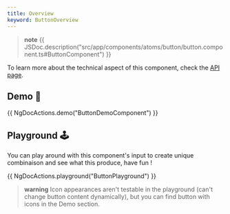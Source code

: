 ```yaml
---
title: Overview
keyword: ButtonOverview
---
```


> **note**
> {{ JSDoc.description("src/app/components/atoms/button/button.component.ts#ButtonComponent") }}

To learn more about the technical aspect of this component, check the [API page](https://louiiuol.github.io/ngx-lib/api/classes/api/ButtonComponent).

## Demo 👀
{{ NgDocActions.demo("ButtonDemoComponent") }}

## Playground 🕹️

You can play around with this component's input to create unique combinaison and see what this produce, have fun !

{{ NgDocActions.playground("ButtonPlayground") }}

<div id="end"></div>

> **warning**
> Icon appearances aren't testable in the playground (can't change button content dynamically), but you can find button with icons in the Demo section.

